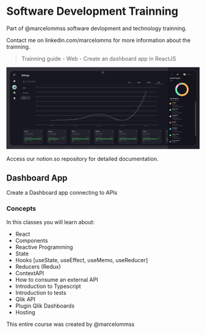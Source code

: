 # Software Development Trainning

Part of @marcelommss software devlopment and technology trainning.

Contact me on linkedin.com/marcelomms for more information about the trainning.

<blockquote> Trainning guide - Web - Create an dashboard app in ReactJS </blockquote>

![DashboardImage](https://github.com/marcelommss/trainning-react/blob/main/design/dashboard-app.png)

Access our notion.so repository for detailed documentation.


## Dashboard App

Create a Dashboard app connecting to APIs


### Concepts

In this classes you will learn about:

- React
- Components
- Reactive Programming
- State
- Hooks [useState, useEffect, useMemo, useReducer]
- Reducers (Redux)
- ContextAPI
- How to consume an external API
- Introduction to Typescript
- Introduction to tests
- Qlik API
- Plugin Qlik Dashboards
- Hosting


This entire course was created by @marcelommss
